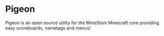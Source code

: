 # Pigeon
Pigeon is an open source utility for the MineStom Minecraft core providing easy scoreboards, nametags and menus!
